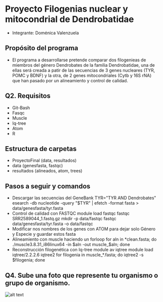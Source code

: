 # Proyecto Filogenias nuclear y mitocondrial de Dendrobatidae
* Integrante: Doménica Valenzuela

## Propósito del programa
* El programa a desarrollarse pretende comparar dos filogenieas de miembros del género Dendrobates de la familia Dendrobatidae, una de ellas será creada a patir de las secuencias de 3 genes nucleares (TYR, POMC y BDNF) y la otra, de 2 genes mitocondriales (Cytb y 16S rNA) que han pasado por un alineamiento y control de calidad.


## Q2. Requisitos
* Git-Bash
* Fasqc
* Muscle
* Iq-tree
* Atom
* R

## Estructura de carpetas
* ProyectoFinal (data, resultados)
* data (genesfasta, fastqc)
* resultados (alineados, atom, trees)

## Pasos a seguir y comandos
* Descargar las secuencias del GeneBank
  TYR="TYR AND Dendrobates"
  esearch -db nucleotide -query "$TYR"  | efetch -format fasta > data/genesfasta/tyr.fasta
* Control de calidad con FASTQC
  module load fastqc
  fastqc SRR2589044_1.fastq.gz
  mkdir -p data/fastqc
  fastqc data/genesfasta/tyr.fasta -o data/fastqc
* Modificar nos nombres de los genes con ATOM para dejar solo Género y Especie y guardar estos fasta 
* Alineamiento con muscle haciendo un forloop
  for aln in *clean.fasta; do ./muscle3.8.31_i86linux64 -in $aln -out muscle_$aln; done
* Reconstrucción filogenética con Iq-tree
  module av iqtree
  module load iqtree/2.2.2.6
  iqtree2
  for filogenia in muscle_*.fasta; do iqtree2 -s $filogenia; done
  
## Q4. Sube una foto que represente tu organismo o grupo de organismo.
![alt text](https://multimedia20stg.blob.core.windows.net/especiesreduced/DSC07211.jpg)

